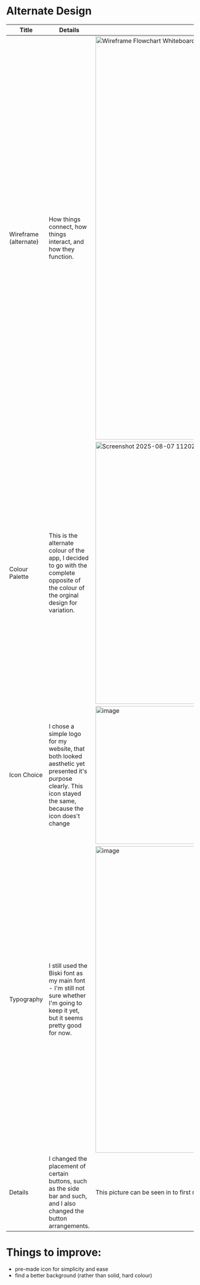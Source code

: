 # Alternate Design
| Title | Details | Image |
|------------------------------------------------------------------------------------------|---------------------------------------------------------------------------------------------|---------------------------------------------------------------------------------------------| 
| Wireframe (alternate) | How things connect, how things interact, and how they function. | <img width="1920" height="1080" alt="Wireframe Flowchart Whiteboard" src="https://github.com/user-attachments/assets/6bf38719-b1d2-4a25-9d14-f41898b64725" />
| Colour Palette | This is the alternate colour of the app, I decided to go with the complete opposite of the colour of the orginal design for variation. | <img width="1917" height="702" alt="Screenshot 2025-08-07 112025" src="https://github.com/user-attachments/assets/78033281-c091-4381-90b7-a3e3da321209" /> | 
| Icon Choice | I chose a simple logo for my website, that both looked aesthetic yet presented it's purpose clearly. This icon stayed the same, because the icon does't change | <img width="361" height="369" alt="image" src="https://github.com/user-attachments/assets/de2d4f14-0ddb-40c6-8601-b5ba69274069" /> |
| Typography | I still used the Biski font as my main font - I'm still not sure whether I'm going to keep it yet, but it seems pretty good for now. | <img width="760" height="821" alt="image" src="https://github.com/user-attachments/assets/21d3516a-72cd-441b-8e7c-445da6dcc659" /> |
| Details | I changed the placement of certain buttons, such as the side bar and such, and I also changed the button arrangements. | This picture can be seen in to first row, in the wireframe). |

# Things to improve:
- pre-made icon for simplicity and ease
- find a better background (rather than solid, hard colour)
